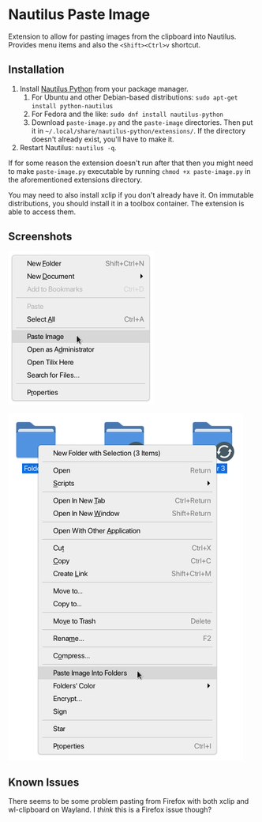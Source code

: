 # Nautilus Paste Image

Extension to allow for pasting images from the clipboard into Nautilus. Provides menu items and also the `<Shift><Ctrl>v` shortcut.

## Installation

1. Install [Nautilus Python](https://wiki.gnome.org/Projects/NautilusPython) from your package manager.
   1. For Ubuntu and other Debian-based distributions: `sudo apt-get install python-nautilus`
   2. For Fedora and the like: `sudo dnf install nautilus-python`
   3. Download `paste-image.py` and the `paste-image` directories. Then put it in `~/.local/share/nautilus-python/extensions/`. If the directory doesn't already exist, you'll have to make it.
2. Restart Nautilus: `nautilus -q`.

If for some reason the extension doesn't run after that then you might need to make `paste-image.py` executable by running `chmod +x paste-image.py` in the aforementioned extensions directory.

You may need to also install xclip if you don't already have it. On immutable distributions, you should install it in a toolbox container. The extension is able to access them.

## Screenshots

![Paste image into current folder.](./images/background-menu.png)

![Paste image into selected folders.](./images/directories-menu.png)

## Known Issues

There seems to be some problem pasting from Firefox with both xclip and wl-clipboard on Wayland. I _think_ this is a Firefox issue though?
